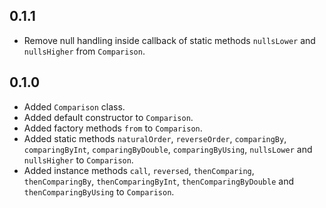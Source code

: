 ## 0.1.1

- Remove null handling inside callback of static methods `nullsLower` and `nullsHigher`
  from `Comparison`.

## 0.1.0

- Added `Comparison` class.
- Added default constructor to `Comparison`.
- Added factory methods `from` to `Comparison`.
- Added static methods `naturalOrder`, `reverseOrder`, `comparingBy`, `comparingByInt`,
  `comparingByDouble`, `comparingByUsing`, `nullsLower` and `nullsHigher` to `Comparison`.
- Added instance methods `call`, `reversed`, `thenComparing`, `thenComparingBy`,
  `thenComparingByInt`, `thenComparingByDouble` and `thenComparingByUsing` to `Comparison`.
